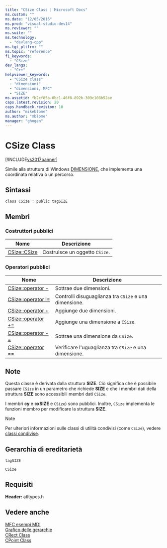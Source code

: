 ```yaml
---
title: "CSize Class | Microsoft Docs"
ms.custom: ""
ms.date: "12/05/2016"
ms.prod: "visual-studio-dev14"
ms.reviewer: ""
ms.suite: ""
ms.technology: 
  - "devlang-cpp"
ms.tgt_pltfrm: ""
ms.topic: "reference"
f1_keywords: 
  - "CSize"
dev_langs: 
  - "C++"
helpviewer_keywords: 
  - "CSize class"
  - "dimensioni"
  - "dimensioni, MFC"
  - "SIZE"
ms.assetid: fb2cf85a-0bc1-46f8-892b-309c108b52ae
caps.latest.revision: 20
caps.handback.revision: 10
author: "mikeblome"
ms.author: "mblome"
manager: "ghogen"
---
```

# CSize Class
[!INCLUDE[vs2017banner](../../assembler/inline/includes/vs2017banner.md)]

Simile alla struttura di Windows [DIMENSIONE](http://msdn.microsoft.com/library/windows/desktop/dd145106), che implementa una coordinata relativa o un percorso.  
  
## Sintassi  
  
```  
class CSize : public tagSIZE  
```  
  
## Membri  
  
### Costruttori pubblici  
  
|Nome|Descrizione|  
|----------|-----------------|  
|[CSize::CSize](../Topic/CSize::CSize.md)|Costruisce un oggetto `CSize`.|  
  
### Operatori pubblici  
  
|Nome|Descrizione|  
|----------|-----------------|  
|[CSize::operator \-](../Topic/CSize::operator%20-.md)|Sottrae due dimensioni.|  
|[CSize::operator \!\=](../Topic/CSize::operator%20!=.md)|Controlli disuguaglianza tra `CSize` e una dimensione.|  
|[CSize::operator \+](../Topic/CSize::operator%20+.md)|Aggiunge due dimensioni.|  
|[CSize::operator \+\=](../Topic/CSize::operator%20+=.md)|Aggiunge una dimensione a `CSize`.|  
|[CSize::operator \-\=](../Topic/CSize::operator%20-=.md)|Sottrae una dimensione da `CSize`.|  
|[CSize::operator \=\=](../Topic/CSize::operator%20==.md)|Verificare l'uguaglianza tra `CSize` e una dimensione.|  
  
## Note  
 Questa classe è derivata dalla struttura **SIZE**.  Ciò significa che è possibile passare `CSize` in un parametro che richiede **SIZE** e che i membri dati della struttura **SIZE** sono accessibili membri dati `CSize`.  
  
 I membri **cy** e **cxSIZE** e `CSize`\) sono pubblici.  Inoltre, `CSize` implementa le funzioni membro per modificare la struttura **SIZE**.  
  
> [!NOTE]
>  Per ulteriori informazioni sulle classi di utilità condivisi \(come `CSize`\), vedere [classi condivise](../../atl-mfc-shared/atl-mfc-shared-classes.md).  
  
## Gerarchia di ereditarietà  
 `tagSIZE`  
  
 `CSize`  
  
## Requisiti  
 **Header:** atltypes.h  
  
## Vedere anche  
 [MFC esempi MDI](../../top/visual-cpp-samples.md)   
 [Grafico delle gerarchie](../../mfc/hierarchy-chart.md)   
 [CRect Class](../../atl-mfc-shared/reference/crect-class.md)   
 [CPoint Class](../../atl-mfc-shared/reference/cpoint-class.md)